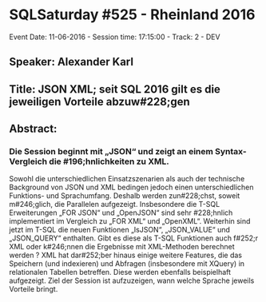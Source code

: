 # SQLSaturday #525 - Rheinland 2016
Event Date: 11-06-2016 - Session time: 17:15:00 - Track: 2 - DEV
## Speaker: Alexander Karl
## Title: JSON    XML;  seit SQL 2016 gilt es die jeweiligen Vorteile abzuw#228;gen
## Abstract:
### Die Session beginnt mit „JSON“ und zeigt an einem Syntax-Vergleich die #196;hnlichkeiten zu XML.
Sowohl die unterschiedlichen Einsatzszenarien als auch der technische Background
von JSON und XML bedingen jedoch einen unterschiedlichen Funktions- und Sprachumfang.
Deshalb werden zun#228;chst, soweit m#246;glich, die Parallelen aufgezeigt.
Insbesondere die T-SQL Erweiterungen  „FOR JSON“  und  „OpenJSON“  sind sehr #228;hnlich implementiert im Vergleich zu „FOR XML“ und „OpenXML“.
Weiterhin sind jetzt im T-SQL die neuen Funktionen  „IsJSON“,  „JSON_VALUE“ und  „JSON_QUERY“ enthalten. Gibt es diese als T-SQL Funktionen auch f#252;r XML oder k#246;nnen die Ergebnisse mit XML-Methoden  berechnet werden ?
XML hat dar#252;ber hinaus einige weitere Features, die das Speichern (und indexieren) und Abfragen 
(insbesondere mit XQuery) in relationalen Tabellen betreffen. Diese werden ebenfalls beispielhaft aufgezeigt. 
Ziel der Session ist aufzuzeigen, wann welche Sprache jeweils Vorteile bringt.

